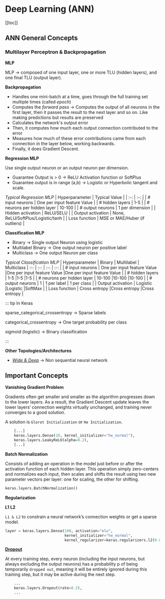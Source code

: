 # Deep Learning (ANN)
[[toc]]
## ANN General Concepts

### Multilayer Perceptron & Backpropagation

**MLP**

MLP -> composed of one input layer, one or more TLU (hidden layers), and one final TLU (output layer).

**Backpropagation**

* Handles one mini-batch at a time, goes through the full training set multiple times (called *epoch*)
* Computes the *forward pass* -> Computes the output of all neurons in the first layer, then it passes the result to the next layer and so on. Like making predictions but results are preserved
* Calculates the network's output error
* Then, it computes how much each output connection contributed to the error
* Measures how much of these error contributions came from each connection in the layer below, working backwards.
* Finally, it does Gradient Descent.

**Regression MLP**

Use single output neuron or an output neuron per dimension.
* Guarantee Output is > 0 -> ReLU Activation function or SoftPlus
* Guarantee output is in range (a,b) -> Logistic or Hyperbolic tangent and scale.

*Typical Regression MLP*
| Hyperparameter | Typical Value |
| :-: | :-: |
| # input neurons | One per input feature Value |
| # hidden layers | 1-5 |
| # neurons per hidden layer | 10-100 |
| # output neurons | 1 per dimension |
| Hidden activation | ReLU/SELU |
| Output activation | None, ReLU/SoftPlus/Logistic/tanh |
| Loss function | MSE or MAE/Huber (if outliers) |

**Classification MLP**

* Binary -> Single output Neuron using logistic 
* Multilabel Binary -> One output neuron per positive label
* Multiclass -> One output Neuron per class

*Typical Classification MLP*
| Hyperparameter | Binary | Multilabel | Multiclass
| :-: | :-: | :-: | :-: |
| # input neurons | One per input feature Value |One per input feature Value |One per input feature Value |
| # hidden layers | 1-5 |1-5 |1-5 |
| # neurons per hidden layer | 10-100 |10-100 |10-100 |
| # output neurons | 1 | 1 per label | 1 per class |
| Output activation | Logistic |Logistic |SoftMax |
| Loss function | Cross entropy |Cross entropy |Cross entropy |

::: tip In Keras

sparse_categorical_crossentropy -> Sparse labels

categorical_crossentropy -> One target probability per class

sigmoid (logistic) -> Binary classification

:::

**Other Topologies/Architectures**
* [*Wide & Deep*](https://arxiv.org/abs/1606.07792) -> Non sequential neural network

## Important Concepts

**Vanishing Gradient Problem**

Gradients often get smaller and smaller as the algorithm progresses down to the lower layers. As a result, the Gradient Descent update leaves the lower layers’ connection weights virtually unchanged, and training never converges to a good solution.

A solution is `Glorot Initialization` or `He Initialization`.

```python
    [...]
    keras.layers.Dense(10, kernel_initializer="he_normal"),
    keras.layers.LeakyReLU(alpha=0.2),
    [...]
```

**Batch Normalization**

Consists of adding an operation in the model just before or after the activation function of each hidden layer. This operation simply zero-centers and normalizes each input, then scales and shifts the result using two new parameter vectors per layer: one for scaling, the other for shifting.

```python
keras.layers.BatchNormalization()
```

**Regularization**

**L1 L2**

`L1 & L2` to constrain a neural network’s connection weights or get a sparse model.

```python
layer = keras.layers.Dense(100, activation="elu",
                           kernel_initializer="he_normal",
                           kernel_regularizer=keras.regularizers.l2(0.01))
```

[**Dropout**](https://jmlr.org/papers/v15/srivastava14a.html)

At every training step, every neuron (including the input neurons, but always excluding the output neurons) has a probability p of being temporarily `dropped out`, meaning it will be entirely ignored during this training step, but it may be active during the next step.

```python
    ...
    keras.layers.Dropout(rate=0.2),
    ...
```
